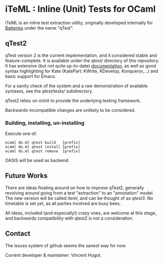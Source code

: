 
# iTeML : Inline (Unit) Tests for OCaml

iTeML is an inline test extraction utility, originally
developed internally for [Batteries][bat] under the
name "qTest".


## qTest2 

qTest version 2 is the current implementation, and it considered stable and
feature-complete. It is available under the _qtest/_ directory of this repository.
It has extensive (but not quite up-to-date) [documentation][doc],
as well as good syntax highlighting for Kate (KatePart: KWrite, KDevelop, Konqueror,...)
and basic support for Emacs.

For a sanity check of the system and a raw demonstration of available syntaxes,
see the _qtest/tests/_ subdirectory.

qTest2 relies on oUnit to provide the underlying testing framework.

Backwards-incompatible changes are unlikely to be considered.

### Building, installing, un-installing

Execute one of:

    ocaml do.ml qtest build   [prefix]
    ocaml do.ml qtest install [prefix]
    ocaml do.ml qtest remove  [prefix]

OASIS will be used as backend.
    
## Future Works

There are ideas floating around on how to improve qTest2, generally revolving
around going from a test "extraction" to an "annotation" model. The new version
will be called _iteml_, and can be thought of as _qtest3_.
No timetable is set yet, as all parties involved are busy bees.

All ideas, included (and especially!) crazy ones, are welcome at this stage,
and backwards compatibility with qtest2 is not a consideration.


## Contact

The issues system of github seems the sanest way for now.

Current developer & maintainer: Vincent Hugot.


[bat]: http://batteries.forge.ocamlcore.org/ "Batteries"
[doc]: http://batteries.vhugot.com/qtest/ "qTest Documentation"